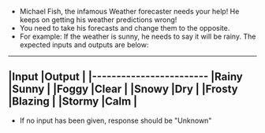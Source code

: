- Michael Fish, the infamous Weather forecaster needs your help! He keeps on getting his weather predictions wrong!
- You need to take his forecasts and change them to the opposite.
- For example: If the weather is sunny, he needs to say it will be rainy. The expected inputs and outputs are below:
-------------------------
|Input      |Output     |
|------------------------
|Rainy      |Sunny      |
|Foggy      |Clear      |
|Snowy      |Dry        |
|Frosty     |Blazing    |
|Stormy     |Calm       |
-------------------------

- If no input has been given, response should be "Unknown"